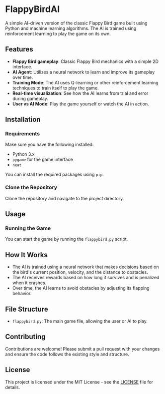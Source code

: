 # FlappyBirdAI

A simple AI-driven version of the classic Flappy Bird game built using Python and machine learning algorithms. The AI is trained using reinforcement learning to play the game on its own.

## Features

- **Flappy Bird gameplay**: Classic Flappy Bird mechanics with a simple 2D interface.
- **AI Agent**: Utilizes a neural network to learn and improve its gameplay over time.
- **Training Mode**: The AI uses Q-learning or other reinforcement learning techniques to train itself to play the game.
- **Real-time visualization**: See how the AI learns from trial and error during gameplay.
- **User vs AI Mode**: Play the game yourself or watch the AI in action.

## Installation

### Requirements

Make sure you have the following installed:

- Python 3.x
- `pygame` for the game interface
- `neat`

You can install the required packages using `pip`.

### Clone the Repository

Clone the repository and navigate to the project directory.

## Usage

### Running the Game

You can start the game by running the `flappybird.py` script.

## How It Works

- The AI is trained using a neural network that makes decisions based on the bird's current position, velocity, and the distance to obstacles.
- The AI receives rewards based on how long it survives and is penalized when it crashes.
- Over time, the AI learns to avoid obstacles by adjusting its flapping behavior.

## File Structure

- `flappybird.py`: The main game file, allowing the user or AI to play.

## Contributing

Contributions are welcome! Please submit a pull request with your changes and ensure the code follows the existing style and structure.

## License

This project is licensed under the MIT License - see the [LICENSE](LICENSE) file for details.
